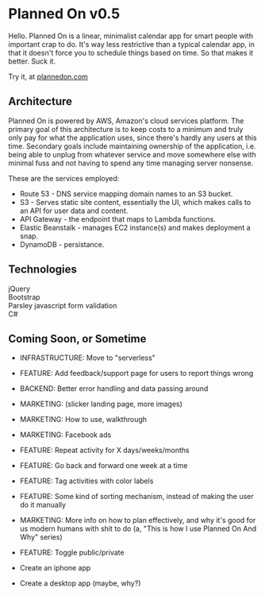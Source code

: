 # Planned On v0.5

Hello. Planned On is a linear, minimalist calendar app for smart people with important crap to do. It's way less restrictive than a typical calendar app, in that it doesn't force you to schedule things based on time. So that makes it better. Suck it.  

Try it, at [plannedon.com](http://plannedon.com)

## Architecture

Planned On is powered by AWS, Amazon's cloud services platform. The primary goal of this architecture is to keep costs to a minimum and truly only pay for what the application uses, since there's hardly any users at this time. Secondary goals include maintaining ownership of the application, i.e. being able to unplug from whatever service and move somewhere else with minimal fuss and not having to spend any time managing server nonsense.  
  
These are the services employed:  
  
* Route 53 - DNS service mapping domain names to an S3 bucket.  
* S3 - Serves static site content, essentially the UI, which makes calls to an API for user data and content.  
* API Gateway - the endpoint that maps to Lambda functions.  
* Elastic Beanstalk - manages EC2 instance(s) and makes deployment a snap.   
* DynamoDB - persistance.  

## Technologies

jQuery  
Bootstrap  
Parsley javascript form validation  
C#  

## Coming Soon, or Sometime

* INFRASTRUCTURE: Move to "serverless"  
* FEATURE: Add feedback/support page for users to report things wrong  
* BACKEND: Better error handling and data passing around   
* MARKETING: (slicker landing page, more images)  
* MARKETING: How to use, walkthrough  
* MARKETING: Facebook ads  
* FEATURE: Repeat activity for X days/weeks/months  
* FEATURE: Go back and forward one week at a time  
* FEATURE: Tag activities with color labels  
* FEATURE: Some kind of sorting mechanism, instead of making the user do it manually  
* MARKETING: More info on how to plan effectively, and why it's good for us modern humans with shit to do (a, "This is how I use Planned On And Why" series)  
* FEATURE: Toggle public/private  

* Create an iphone app  
* Create a desktop app (maybe, why?)  